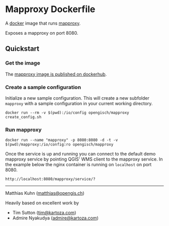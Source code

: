 # Mapproxy Dockerfile

A [docker](http://www.docker.com/) image that runs [mapproxy](http://mapproxy.org).

Exposes a mapproxy on port 8080.

## Quickstart

### Get the image

The [mapproxy image is published on dockerhub](https://hub.docker.com/r/opengisch/mapproxy).

### Create a sample configuration

Initialize a new sample configuration.
This will create a new subfolder `mapproxy` with a sample configuration in
your current working directory.

```
docker run --rm -v $(pwd):/io/config opengisch/mapproxy create_config.sh
```

### Run mapproxy

```
docker run --name "mapproxy" -p 8080:8080 -d -t -v $(pwd)/mapproxy:/io/config:ro opengisch/mapproxy
```

Once the service is up and running you can connect to the default demo
mapproxy service by pointing QGIS' WMS client to the mapproxy service.
In the example below the nginx container is running on 
``localhost`` on port 8080.

```
http://localhost:8080/mapproxy/service/?
```

-----------

Matthias Kuhn (matthias@opengis.ch)

Heavily based on excellent work by

- Tim Sutton (tim@kartoza.com)
- Admire Nyakudya (admire@kartoza.com)
